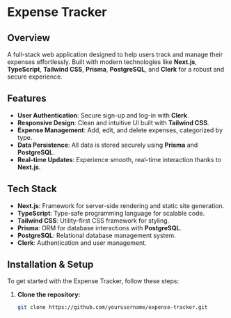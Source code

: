 # Expense Tracker

## Overview
A full-stack web application designed to help users track and manage their expenses effortlessly. Built with modern technologies like **Next.js**, **TypeScript**, **Tailwind CSS**, **Prisma**, **PostgreSQL**, and **Clerk** for a robust and secure experience.

## Features
- **User Authentication**: Secure sign-up and log-in with **Clerk**.
- **Responsive Design**: Clean and intuitive UI built with **Tailwind CSS**.
- **Expense Management**: Add, edit, and delete expenses, categorized by type.
- **Data Persistence**: All data is stored securely using **Prisma** and **PostgreSQL**.
- **Real-time Updates**: Experience smooth, real-time interaction thanks to **Next.js**.

## Tech Stack
- **Next.js**: Framework for server-side rendering and static site generation.
- **TypeScript**: Type-safe programming language for scalable code.
- **Tailwind CSS**: Utility-first CSS framework for styling.
- **Prisma**: ORM for database interactions with **PostgreSQL**.
- **PostgreSQL**: Relational database management system.
- **Clerk**: Authentication and user management.

## Installation & Setup
To get started with the Expense Tracker, follow these steps:

1. **Clone the repository:**
   ```bash
   git clone https://github.com/yourusername/expense-tracker.git
